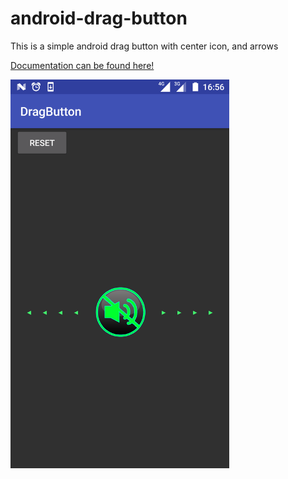# android-drag-button
This is a simple android drag button with center icon, and arrows

<a href="http://milindapro.blogspot.com/2017/09/android-drag-drop-button-custom.html">Documentation can be found here!</a>

<img style="max-width:100%;width: 350px;" 
src="https://raw.githubusercontent.com/milindaaruna/android-drag-button/master/Screenshots/Screenshot_20170926-165609.png"/>

